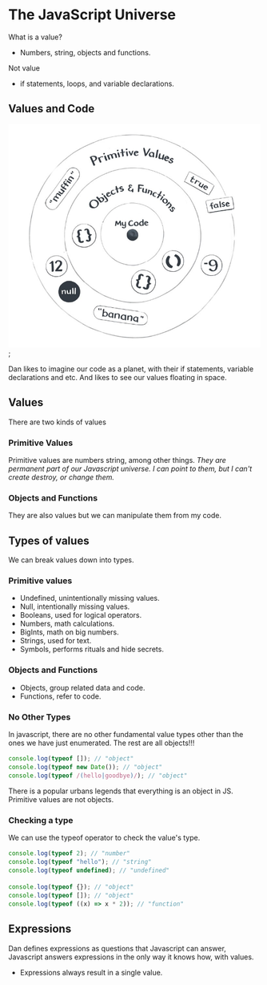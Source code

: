 # The JavaScript Universe

What is a value?

- Numbers, string, objects and functions.

Not value

- if statements, loops, and variable declarations.

## Values and Code

!["In our JavaScript universe, values float in space."](./values%20and%20codes.jpg);

Dan likes to imagine our code as a planet, with their if statements, variable declarations and etc. And likes to see our values floating in space.

## Values

There are two kinds of values

### Primitive Values

Primitive values are numbers string, among other things. _They are permanent part of our Javascript universe. I can point to them, but I can't create destroy, or change them._

### Objects and Functions

They are also values but we can manipulate them from my code.

## Types of values

We can break values down into types.

### Primitive values

- Undefined, unintentionally missing values.
- Null, intentionally missing values.
- Booleans, used for logical operators.
- Numbers, math calculations.
- BigInts, math on big numbers.
- Strings, used for text.
- Symbols, performs rituals and hide secrets.

### Objects and Functions

- Objects, group related data and code.
- Functions, refer to code.

### No Other Types

In javascript, there are no other fundamental value types other than the ones we have just enumerated. The rest are all objects!!!

```js
console.log(typeof []); // "object"
console.log(typeof new Date()); // "object"
console.log(typeof /(hello|goodbye)/); // "object"
```

There is a popular urbans legends that everything is an object in JS. Primitive values are not objects.

### Checking a type

We can use the typeof operator to check the value's type.

```js
console.log(typeof 2); // "number"
console.log(typeof "hello"); // "string"
console.log(typeof undefined); // "undefined"

console.log(typeof {}); // "object"
console.log(typeof []); // "object"
console.log(typeof ((x) => x * 2)); // "function"
```

## Expressions

Dan defines expressions as questions that Javascript can answer, Javascript answers expressions in the only way it knows how, with values.

- Expressions always result in a single value.
